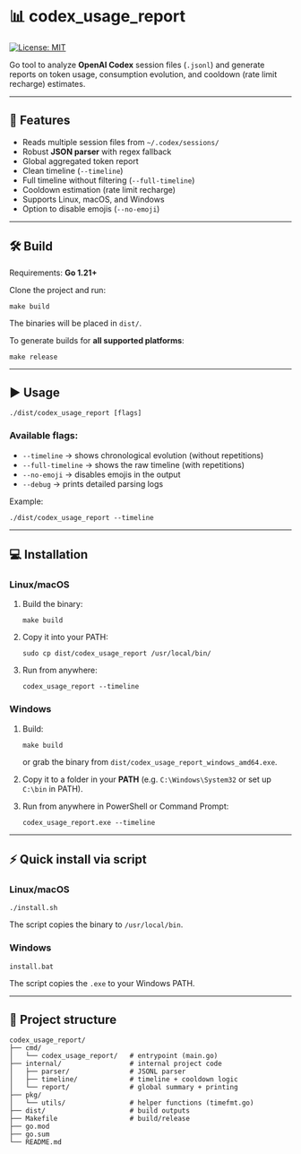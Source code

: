 # 📊 codex_usage_report

[![License: MIT](https://img.shields.io/badge/License-MIT-yellow.svg)](LICENSE)

Go tool to analyze **OpenAI Codex** session files (`.jsonl`) and generate reports on token usage, consumption evolution, and cooldown (rate limit recharge) estimates.

---

## 🚀 Features

- Reads multiple session files from `~/.codex/sessions/`  
- Robust **JSON parser** with regex fallback  
- Global aggregated token report  
- Clean timeline (`--timeline`)  
- Full timeline without filtering (`--full-timeline`)  
- Cooldown estimation (rate limit recharge)  
- Supports Linux, macOS, and Windows  
- Option to disable emojis (`--no-emoji`)  

---

## 🛠️ Build

Requirements: **Go 1.21+**

Clone the project and run:

    make build

The binaries will be placed in `dist/`.

To generate builds for **all supported platforms**:

    make release

---

## ▶️ Usage

    ./dist/codex_usage_report [flags]

### Available flags:
- `--timeline` → shows chronological evolution (without repetitions)  
- `--full-timeline` → shows the raw timeline (with repetitions)  
- `--no-emoji` → disables emojis in the output  
- `--debug` → prints detailed parsing logs  

Example:

    ./dist/codex_usage_report --timeline

---

## 💻 Installation

### Linux/macOS

1. Build the binary:
   
       make build

2. Copy it into your PATH:
   
       sudo cp dist/codex_usage_report /usr/local/bin/

3. Run from anywhere:
   
       codex_usage_report --timeline

### Windows

1. Build:
   
       make build

   or grab the binary from `dist/codex_usage_report_windows_amd64.exe`.

2. Copy it to a folder in your **PATH** (e.g. `C:\Windows\System32` or set up `C:\bin` in PATH).  

3. Run from anywhere in PowerShell or Command Prompt:
   
       codex_usage_report.exe --timeline

---

## ⚡ Quick install via script

### Linux/macOS

    ./install.sh

The script copies the binary to `/usr/local/bin`.

### Windows

    install.bat

The script copies the `.exe` to your Windows PATH.

---

## 📂 Project structure

    codex_usage_report/
    ├── cmd/
    │   └── codex_usage_report/   # entrypoint (main.go)
    ├── internal/                 # internal project code
    │   ├── parser/               # JSONL parser
    │   ├── timeline/             # timeline + cooldown logic
    │   └── report/               # global summary + printing
    ├── pkg/
    │   └── utils/                # helper functions (timefmt.go)
    ├── dist/                     # build outputs
    ├── Makefile                  # build/release
    ├── go.mod
    ├── go.sum
    └── README.md

